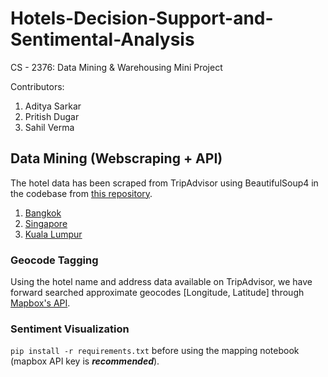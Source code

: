 # Hotels-Decision-Support-and-Sentimental-Analysis
CS - 2376: Data Mining &amp; Warehousing Mini Project

Contributors:
1. Aditya Sarkar
2. Pritish Dugar
3. Sahil Verma

## Data Mining (Webscraping + API)
The hotel data has been scraped from TripAdvisor using BeautifulSoup4 in the codebase from [this repository](https://github.com/Pro509/webscraper.git).

1. [Bangkok](https://www.tripadvisor.com/Hotels-g293916-Bangkok-Hotels.html)
2. [Singapore](https://www.tripadvisor.com/Hotels-g294265-Singapore-Hotels.html)
3. [Kuala Lumpur](https://www.tripadvisor.com/Hotels-g298570-Kuala_Lumpur_Wilayah_Persekutuan-Hotels.html)

### Geocode Tagging
Using the hotel name and address data available on TripAdvisor, we have forward searched approximate geocodes [Longitude, Latitude] through [Mapbox's API](https://www.mapbox.com/).

### Sentiment Visualization
`pip install -r requirements.txt` before using the mapping notebook (mapbox API key is ***recommended***).
